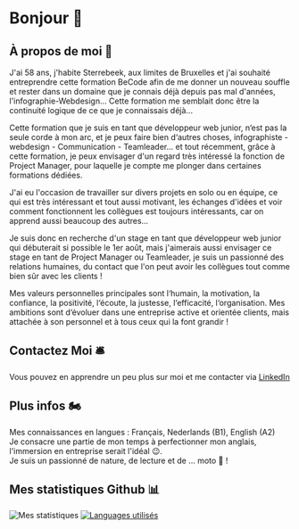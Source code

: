 # Bonjour 👋

## À propos de moi 🤔
J'ai 58 ans, j'habite Sterrebeek, aux limites de Bruxelles et j'ai souhaité entreprendre cette formation BeCode afin de me donner un nouveau souffle et rester dans un domaine que je connais déjà depuis pas mal d'années, l'infographie-Webdesign... Cette formation me semblait donc être la continuité logique de ce que je connaissais déjà...

Cette formation que je suis en tant que développeur web junior, n‘est pas la seule corde à mon arc, et je peux faire bien d‘autres choses, infographiste - webdesign - Communication - Teamleader... et tout récemment, grâce à cette formation, je peux envisager d'un regard très intéressé la fonction de Project Manager, pour laquelle je compte me plonger dans certaines formations dédiées.

J'ai eu l'occasion de travailler sur divers projets en solo ou en équipe, ce qui est très intéressant et tout aussi motivant, les échanges d'idées et voir comment fonctionnent les collègues est toujours intéressants, car on apprend aussi beaucoup des autres...

Je suis donc en recherche d'un stage en tant que développeur web junior qui débuterait si possible le 1er août, mais j'aimerais aussi envisager ce stage en tant de Project Manager ou Teamleader, je suis un passionné des relations humaines, du contact que l'on peut avoir les collègues tout comme bien sûr avec les clients !

Mes valeurs personnelles principales sont l‘humain, la motivation, la confiance, la positivité, l‘écoute, la justesse, l‘efficacité, l‘organisation.
Mes ambitions sont d‘évoluer dans une entreprise active et orientée clients, mais attachée à son personnel et à tous ceux qui la font grandir !


## Contactez Moi 🛎
Vous pouvez en apprendre un peu plus sur moi et me contacter via [LinkedIn](www.linkedin.com/in/christian-jadot-630320)

## Plus infos 🏍
Mes connaissances en langues : Français, Nederlands (B1), English (A2)<br>
Je consacre une partie de mon temps à perfectionner mon anglais, l'immersion en entreprise serait l'idéal 😉.<br>
Je suis un passionné de nature, de lecture et de ... moto 🤙 !



## Mes statistiques Github 📊
![Mes statistiques](https://github-readme-stats.vercel.app/api?username=ChristianJadot&show_icons=true&theme=default) [![Languages utilisés](https://github-readme-stats.vercel.app/api/top-langs/?username=ChristianJadot&layout=compact)](https://github.com/ChristianJadot/github-readme-stats)






<!--
**ChristianJadot/ChristianJadot** is a ✨ _special_ ✨ repository because its `README.md` (this file) appears on your GitHub profile.

Here are some ideas to get you started:

- 🔭 I’m currently working on ...
- 🌱 I’m currently learning ...
- 👯 I’m looking to collaborate on ...
- 🤔 I’m looking for help with ...
- 💬 Ask me about ...
- 📫 How to reach me: ...
- 😄 Pronouns: ...
- ⚡ Fun fact: ...
-->
